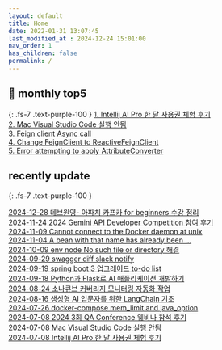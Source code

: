 ```yaml
---
layout: default
title: Home
date: 2022-01-31 13:07:45
last_modified_at : 2024-12-24 15:01:00
nav_order: 1
has_children: false
permalink: /
---
```


## 🌈 monthly top5
{: .fs-7 .text-purple-100 }
[1. Intellij AI Pro 한 달 사용권 체험 후기](./docs/clipping/ai/intellij_ai_pro_log.md)  
[2. Mac Visual Studio Code 실행 안됨](./docs/errors/visual_studio_code_problem.md)  
[3. Feign client Async call](./docs/msa/feign/feignclient_async.md)    
[4. Change FeignClient to ReactiveFeignClient](./docs/msa/feign/change_feignClient_to_reactiveFeignClient.md)  
[5. Error attempting to apply AttributeConverter](./docs/errors/attributeConverter_error.md)  


## recently update
{: .fs-7 .text-purple-100 }

[2024-12-28 데브원영- 아파치 카프카 for beginners 수강 정리](./docs/mooc/inflearn/basic_apach_kafka_dvwy.md)  
[2024-11-24 2024 Gemini API Developer Competition 참여 후기](./docs/sub-projects/2024_gemini_api_developer_competition.md)  
[2024-11-09 Cannot connect to the Docker daemon at unix](./docs/errors/cannot_connect_to_docker.md)  
[2024-11-04 A bean with that name has already been ...](./docs/errors/duplicated_context_id_error.md)  
[2024-10-09 env node No such file or directory 해결](./docs/errors/env_node_no_such_file_or_directory.md)  
[2024-09-29 swagger diff slack notify](./docs/sub-projects/swagger_diff_slack_notify.md)  
[2024-09-19 spring boot 3 업그레이드 to-do list](./docs/msa/spring/spring_boot3_upgrade.md)  
[2024-09-18 Python과 Flask로 AI 애플리케이션 개발하기](./docs/mooc/coursera/python_flask_ai_application.md)  
[2024-08-24 소나큐브 커버리지 모니터링 자동화 작업](./docs/sub-projects/sonarqube_coverage_monitoring.md)  
[2024-08-16 생성형 AI 입문자를 위한 LangChain 기초](./docs/mooc/inflearn/langchain_llm_basic.md)  
[2024-07-26 docker-compose mem_limit and java_option](./docs/etc/docker_mem_limit_java_option.md)  
[2024-07-08 2024 3회 QA Conference 웨비나 참석 후기](./docs/mooc/etc/2024_3_qa_korea_conference.md)  
[2024-07-08 Mac Visual Studio Code 실행 안됨](./docs/errors/visual_studio_code_problem.md)  
[2024-07-08 Intellij AI Pro 한 달 사용권 체험 후기](./docs/clipping/ai/intellij_ai_pro_log.md)  

